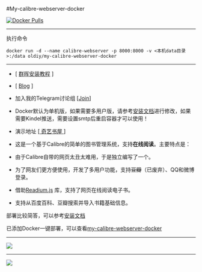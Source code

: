 
#My-calibre-webserver-docker

[![Docker Pulls](https://img.shields.io/docker/pulls/oldiy/my-calibre-webserver-docker.svg)][dockerhub] 

[dockerhub]: https://hub.docker.com/r/oldiy/my-calibre-webserver-docker

---

执行命令

`docker run -d --name calibre-webserver -p 8000:8000 -v <本机data目录>:/data oldiy/my-calibre-webserver-docker`

---

+ [ [群晖安装教程](https://odcn.top/2019/02/26/2734/) ]

+ [ [Blog](https://odcn.top) ]

+ 加入我的Telegram讨论组 [[Join](https://t.me/joinchat/H3IoGkcnW6BGo51EJ9Kw5g)]

- Docker默认为单机版，如果需要多用户版，请参考[安装文档](https://github.com/oldiy/my-calibre-webserver/blob/master/docs/INSTALL.zh_CN.md)进行修改，如果需要Kindel推送，需要设置smtp后重启容器才可以使用！

- 演示地址 [[ 奇艺书屋 ](https://www.talebook.org)]

- 这是一个基于Calibre的简单的图书管理系统，支持**在线阅读**。主要特点是：
- 由于Calibre自带的网页太丑太难用，于是独立编写了一个。
- 为了网友们更方便使用，开发了多用户功能，支持~~豆瓣~~（已废弃）、QQ和微博登录。
- 借助[Readium.js](https://github.com/readium/readium-js-viewer) 库，支持了网页在线阅读电子书。
- 支持从百度百科、豆瓣搜索并导入书籍基础信息。

部署比较简答，可以参考[安装文档](https://github.com/oldiy/my-calibre-webserver/blob/master/docs/INSTALL.zh_CN.md)

已添加Docker一键部署，可以查看[my-calibre-webserver-docker](https://hub.docker.com/r/oldiy/my-calibre-webserver-docker)

---

![](https://odcn.top/wp-content/uploads/2019/02/6-7.jpg)

---

![](https://odcn.top/wp-content/uploads/2018/11/%E9%BB%91%E5%88%BA%E7%8C%AC%E6%A8%AA150.png)
